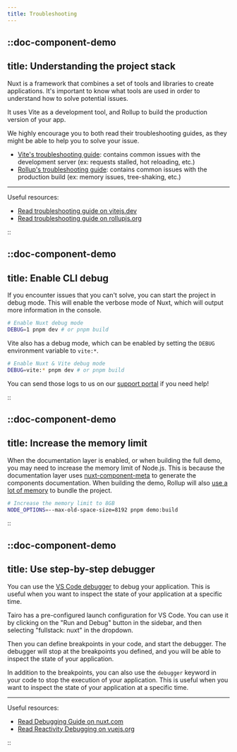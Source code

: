 ```yaml
---
title: Troubleshooting
---
```



::doc-component-demo
---
title: Understanding the project stack
---

Nuxt is a framework that combines a set of tools and libraries to create applications. It's important to know what tools are used in order to understand how to solve potential issues.

It uses Vite as a development tool, and Rollup to build the production version of your app.

We highly encourage you to both read their troubleshooting guides, as they might be able to help you to solve your issue.

- [Vite's troubleshooting guide](https://vitejs.dev/guide/troubleshooting.html): contains common issues with the development server (ex: requests stalled, hot reloading, etc.)
- [Rollup's troubleshooting guide](https://rollupjs.org/troubleshooting/): contains common issues with the production build (ex: memory issues, tree-shaking, etc.)

---

Useful resources:

- [Read troubleshooting guide on vitejs.dev](https://vitejs.dev/guide/troubleshooting.html)
- [Read troubleshooting guide on rollupjs.org](https://rollupjs.org/troubleshooting/)

::



::doc-component-demo
---
title: Enable CLI debug
---

If you encounter issues that you can't solve, you can start the project in debug mode. This will enable the verbose mode of Nuxt, which will output more information in the console.

```bash
# Enable Nuxt debug mode
DEBUG=1 pnpm dev # or pnpm build
```

Vite also has a debug mode, which can be enabled by setting the `DEBUG` environment variable to `vite:*`.

```bash
# Enable Nuxt & Vite debug mode
DEBUG=vite:* pnpm dev # or pnpm build
```

You can send those logs to us on our [support portal](https://cssninja.io/faq/support) if you need help!

::



::doc-component-demo
---
title: Increase the memory limit
---

When the documentation layer is enabled, or when building the full demo, you may need to increase the memory limit of Node.js. This is because the documentation layer uses [nuxt-component-meta](https://github.com/nuxtlabs/nuxt-component-meta) to generate the components documentation. When building the demo, Rollup will also [use a lot of memory](https://rollupjs.org/troubleshooting/#error-javascript-heap-out-of-memory) to bundle the project.

```bash
# Increase the memory limit to 8GB
NODE_OPTIONS=--max-old-space-size=8192 pnpm demo:build
```
::




::doc-component-demo
---
title: Use step-by-step debugger 
---

You can use the [VS Code debugger](https://code.visualstudio.com/docs/editor/debugging#_launch-configurations) to debug your application. This is useful when you want to inspect the state of your application at a specific time.

Tairo has a pre-configured launch configuration for VS Code. You can use it by clicking on the "Run and Debug" button in the sidebar, and then selecting "fullstack: nuxt" in the dropdown.

Then you can define breakpoints in your code, and start the debugger. The debugger will stop at the breakpoints you defined, and you will be able to inspect the state of your application.

In addition to the breakpoints, you can also use the `debugger` keyword in your code to stop the execution of your application. This is useful when you want to inspect the state of your application at a specific time.


---

Useful resources:

- [Read Debugging Guide on nuxt.com](https://nuxt.com/docs/guide/going-further/debugging#debugging-in-your-ide)
- [Read Reactivity Debugging on vuejs.org](https://vuejs.org/guide/extras/reactivity-in-depth.html#reactivity-debugging)

::